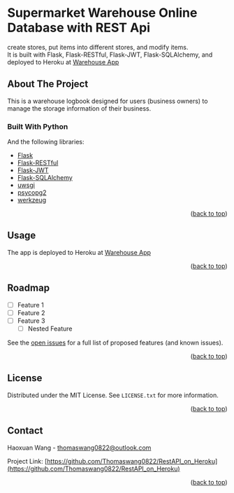 # Supermarket Warehouse Online Database with REST Api
 
create stores, put items into different stores, and modify items.  
It is built with Flask, Flask-RESTful, Flask-JWT, Flask-SQLAlchemy, and deployed to Heroku at [Warehouse App](https://warehouse-rest-api0822.herokuapp.com/)  

<div id="top"></div>

<!-- ABOUT THE PROJECT -->
## About The Project
This is a warehouse logbook designed for users (business owners) to manage the storage information of their business. 

### Built With Python
And the following libraries:
* [Flask](https://flask.palletsprojects.com/en/2.0.x/)
* [Flask-RESTful](https://flask-restful.readthedocs.io/en/latest/)
* [Flask-JWT](https://pythonhosted.org/Flask-JWT/)
* [Flask-SQLAlchemy](https://flask-sqlalchemy.palletsprojects.com/en/2.x/)
* [uwsgi](https://uwsgi-docs.readthedocs.io/en/latest/)
* [psycopg2](https://pypi.org/project/psycopg2/)
* [werkzeug](https://werkzeug.palletsprojects.com/en/2.0.x/)

<p align="right">(<a href="#top">back to top</a>)</p>



<!-- GETTING STARTED -->
## Usage
The app is deployed to Heroku at [Warehouse App](https://warehouse-rest-api0822.herokuapp.com/) 

<p align="right">(<a href="#top">back to top</a>)</p>



<!-- ROADMAP -->
## Roadmap

- [ ] Feature 1
- [ ] Feature 2
- [ ] Feature 3
    - [ ] Nested Feature

See the [open issues](https://github.com/github_username/repo_name/issues) for a full list of proposed features (and known issues).

<p align="right">(<a href="#top">back to top</a>)</p>


<!-- LICENSE -->
## License

Distributed under the MIT License. See `LICENSE.txt` for more information.

<p align="right">(<a href="#top">back to top</a>)</p>



<!-- CONTACT -->
## Contact

Haoxuan Wang - thomaswang0822@outlook.com

Project Link: [https://github.com/Thomaswang0822/RestAPI_on_Heroku](https://github.com/Thomaswang0822/RestAPI_on_Heroku)

<p align="right">(<a href="#top">back to top</a>)</p>



<!-- MARKDOWN LINKS & IMAGES -->
<!-- https://www.markdownguide.org/basic-syntax/#reference-style-links -->
[contributors-shield]: https://img.shields.io/github/contributors/github_username/repo_name.svg?style=for-the-badge
[contributors-url]: https://github.com/github_username/repo_name/graphs/contributors
[forks-shield]: https://img.shields.io/github/forks/github_username/repo_name.svg?style=for-the-badge
[forks-url]: https://github.com/github_username/repo_name/network/members
[stars-shield]: https://img.shields.io/github/stars/github_username/repo_name.svg?style=for-the-badge
[stars-url]: https://github.com/github_username/repo_name/stargazers
[issues-shield]: https://img.shields.io/github/issues/github_username/repo_name.svg?style=for-the-badge
[issues-url]: https://github.com/github_username/repo_name/issues
[license-shield]: https://img.shields.io/github/license/github_username/repo_name.svg?style=for-the-badge
[license-url]: https://github.com/github_username/repo_name/blob/master/LICENSE.txt
[linkedin-shield]: https://img.shields.io/badge/-LinkedIn-black.svg?style=for-the-badge&logo=linkedin&colorB=555
[linkedin-url]: https://linkedin.com/in/linkedin_username
[product-screenshot]: images/screenshot.png
